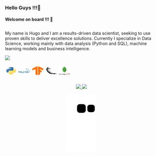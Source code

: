 ### Hello Guys !!!👋
#### Welcome on board !!! 🚀
##
My name is Hugo and I am a results-driven data scientist, seeking to use proven skills to deliver excellence solutions. Currently I specialize in Data Science, working mainly with data analysis (Python and SQL), machine learning models and business intelligence.

<div> 
  <a href="https://www.linkedin.com/in/hugomeschini" target="_blank"><img src="https://img.shields.io/badge/-LinkedIn-%230077B5?style=for-the-badge&logo=linkedin&logoColor=white" target="_blank"></a>
<div style="display: inline_block"><br>
  <img align="center" alt="Hugo-Python" height="30" width="40" src="https://raw.githubusercontent.com/devicons/devicon/master/icons/python/python-original.svg">
  <img align="center" alt="Hugo-SQL" height="30" width="40" src="https://github.com/devicons/devicon/blob/master/icons/mysql/mysql-plain-wordmark.svg">
  <img align="center" alt="Hugo-tensor" height="30" width="40" src="https://github.com/devicons/devicon/blob/master/icons/tensorflow/tensorflow-original.svg">
  <img align="center" alt="Hugo-flask" height="30" width="40" src="https://github.com/devicons/devicon/blob/master/icons/flask/flask-original.svg">
  <img align="center" alt="Hugo-flask" height="30" width="40" src="https://github.com/devicons/devicon/blob/master/icons/mongodb/mongodb-original-wordmark.svg">

##



  
##

<div align="center">
  <a href="https://github.com/hugomeschini">
  <img height="180em" src="https://github-readme-stats.vercel.app/api?username=hugomeschini&show_icons=true&theme=dark&include_all_commits=true&count_private=true"/>
  <img height="180em" src="https://github-readme-stats.vercel.app/api/top-langs/?username=hugomeschini&layout=compact&langs_count=7&theme=dark"/>
    
  ![Snake animation](https://github.com/rafaballerini/rafaballerini/blob/output/github-contribution-grid-snake.svg)
 
</div>
  
##


